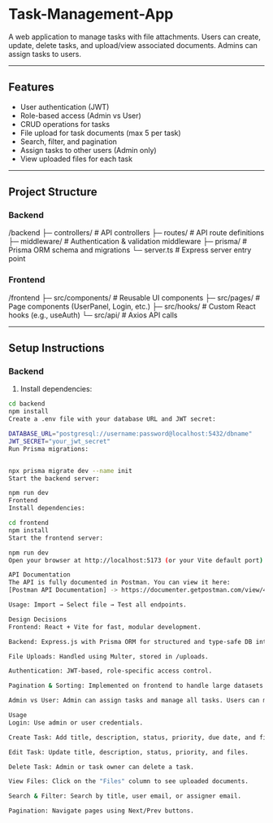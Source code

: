 # Task-Management-App

A web application to manage tasks with file attachments. Users can create, update, delete tasks, and upload/view associated documents. Admins can assign tasks to users.

---

## Features
- User authentication (JWT)
- Role-based access (Admin vs User)
- CRUD operations for tasks
- File upload for task documents (max 5 per task)
- Search, filter, and pagination
- Assign tasks to other users (Admin only)
- View uploaded files for each task

---

## Project Structure

### Backend
/backend
├─ controllers/ # API controllers
├─ routes/ # API route definitions
├─ middleware/ # Authentication & validation middleware
├─ prisma/ # Prisma ORM schema and migrations
└─ server.ts # Express server entry point

### Frontend
/frontend
├─ src/components/ # Reusable UI components
├─ src/pages/ # Page components (UserPanel, Login, etc.)
├─ src/hooks/ # Custom React hooks (e.g., useAuth)
└─ src/api/ # Axios API calls


---

## Setup Instructions

### Backend

1. Install dependencies:
```bash
cd backend
npm install
Create a .env file with your database URL and JWT secret:

DATABASE_URL="postgresql://username:password@localhost:5432/dbname"
JWT_SECRET="your_jwt_secret"
Run Prisma migrations:


npx prisma migrate dev --name init
Start the backend server:

npm run dev
Frontend
Install dependencies:

cd frontend
npm install
Start the frontend server:

npm run dev
Open your browser at http://localhost:5173 (or your Vite default port).

API Documentation
The API is fully documented in Postman. You can view it here:
[Postman API Documentation] -> https://documenter.getpostman.com/view/46726798/2sB3Wk14a2

Usage: Import → Select file → Test all endpoints.

Design Decisions
Frontend: React + Vite for fast, modular development.

Backend: Express.js with Prisma ORM for structured and type-safe DB interactions.

File Uploads: Handled using Multer, stored in /uploads.

Authentication: JWT-based, role-specific access control.

Pagination & Sorting: Implemented on frontend to handle large datasets efficiently.

Admin vs User: Admin can assign tasks and manage all tasks. Users can manage only their tasks.

Usage
Login: Use admin or user credentials.

Create Task: Add title, description, status, priority, due date, and files (max 5).

Edit Task: Update title, description, status, priority, and files.

Delete Task: Admin or task owner can delete a task.

View Files: Click on the "Files" column to see uploaded documents.

Search & Filter: Search by title, user email, or assigner email.

Pagination: Navigate pages using Next/Prev buttons.


